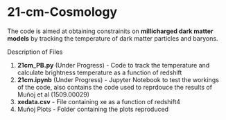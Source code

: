 # 21-cm-Cosmology

The code is aimed at obtaining constrainits on **millicharged dark matter models** by tracking the temperature of dark matter particles and baryons.

Description of Files

1. **21cm_PB.py** (Under Progress) - Code to track the temperature and calculate brightness temperature as a function of redshift
2. **21cm.ipynb** (Under Progress) - Jupyter Notebook to test the workings of the code, also contains the code used to reprdouce the results of Muñoj et al (1509.00029)
3. **xedata.csv** - File containing xe as a function of redshift4
4. Muñoj Plots - Folder containing the plots reproduced
